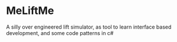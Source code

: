 MeLiftMe
========

A silly over engineered lift simulator, as tool to learn interface based development, and some code patterns in c# 
